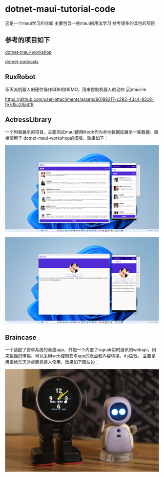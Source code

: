 # dotnet-maui-tutorial-code

这是一个maui学习的仓库 主要包含一些maui的用法学习 参考很多的其他的项目

## 参考的项目如下

[dotnet-maui-workshop](https://github.com/dotnet-presentations/dotnet-maui-workshop)

[dotnet-podcasts](https://github.com/microsoft/dotnet-podcasts)

## RuxRobot

乐天派机器人的硬件操作SDK的DEMO，用来控制机器人的动作
![maui-le](/Images/letianpai.png)



https://github.com/user-attachments/assets/90188217-c282-43c4-83c8-fe7d5c28a4f8



 ## ActressLibrary
 
 一个列表展示的项目，主要测试maui使用litedb作为本地数据库展示一些数据。直接使用了 dotnet-maui-workshop的模版，效果如下：

![列表效果](Images/info-list.png)

![详情页](Images//detail.png)

## Braincase
一个适配了安卓系统的表盘app，外加一个内置了signalr实时通讯的webapi，用来数据的传输，可以采用web控制安卓app的表盘和内容切换，tts语音。
主要是用来给乐天派桌面机器人使用，效果如下图左边：

![maui-le](/Images/maui-le.JPG)



